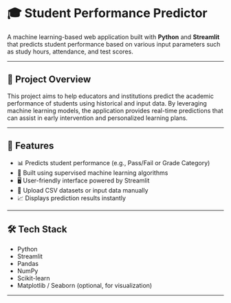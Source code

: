 # 🎓 Student Performance Predictor

A machine learning-based web application built with **Python** and **Streamlit** that predicts student performance based on various input parameters such as study hours, attendance, and test scores.

---

## 📌 Project Overview

This project aims to help educators and institutions predict the academic performance of students using historical and input data. By leveraging machine learning models, the application provides real-time predictions that can assist in early intervention and personalized learning plans.

---

## 🚀 Features

- 📊 Predicts student performance (e.g., Pass/Fail or Grade Category)
- 🧠 Built using supervised machine learning algorithms
- 🖥️ User-friendly interface powered by Streamlit
- 📁 Upload CSV datasets or input data manually
- 📈 Displays prediction results instantly

---

## 🛠️ Tech Stack

- Python
- Streamlit
- Pandas
- NumPy
- Scikit-learn
- Matplotlib / Seaborn (optional, for visualization)

---



